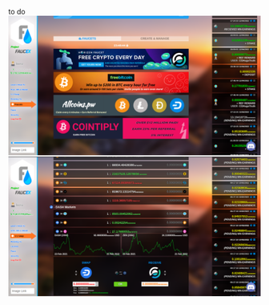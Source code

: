 to do
![](https://github.com/benzmuircroft/SCREEN-SHOTS/blob/main/fct.png?raw=true)
![](https://github.com/benzmuircroft/SCREEN-SHOTS/blob/main/Screenshot%20at%202022-02-21%2019-57-02.png?raw=true)
